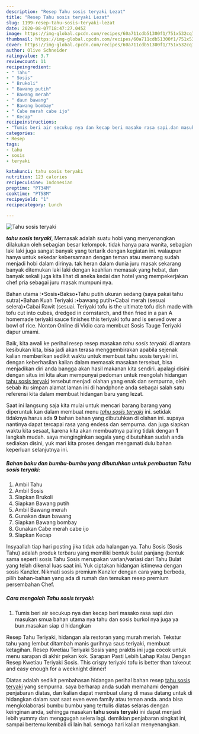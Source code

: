 ```yaml
---
description: "Resep Tahu sosis teryaki Lezat"
title: "Resep Tahu sosis teryaki Lezat"
slug: 1199-resep-tahu-sosis-teryaki-lezat
date: 2020-08-07T18:47:27.045Z
image: https://img-global.cpcdn.com/recipes/60a711cdb51300f1/751x532cq70/tahu-sosis-teryaki-foto-resep-utama.jpg
thumbnail: https://img-global.cpcdn.com/recipes/60a711cdb51300f1/751x532cq70/tahu-sosis-teryaki-foto-resep-utama.jpg
cover: https://img-global.cpcdn.com/recipes/60a711cdb51300f1/751x532cq70/tahu-sosis-teryaki-foto-resep-utama.jpg
author: Olive Schneider
ratingvalue: 3.7
reviewcount: 11
recipeingredient:
- " Tahu"
- " Sosis"
- " Brukoli"
- " Bawang putih"
- " Bawang merah"
- " daun bawang"
- " Bawang bombay"
- " Cabe merah cabe ijo"
- " Kecap"
recipeinstructions:
- "Tumis beri air secukup nya dan kecap beri masako rasa sapi.dan masukan smua bahan utama nya tahu dan sosis burkol nya juga ya bun.masakan siap d hidangkan"
categories:
- Resep
tags:
- tahu
- sosis
- teryaki

katakunci: tahu sosis teryaki 
nutrition: 123 calories
recipecuisine: Indonesian
preptime: "PT34M"
cooktime: "PT58M"
recipeyield: "1"
recipecategory: Lunch

---
```



![Tahu sosis teryaki](https://img-global.cpcdn.com/recipes/60a711cdb51300f1/751x532cq70/tahu-sosis-teryaki-foto-resep-utama.jpg)

<b><i>tahu sosis teryaki</i></b>, Memasak adalah suatu hobi yang menyenangkan dilakukan oleh sebagian besar kelompok. tidak hanya para wanita, sebagian laki laki juga sangat banyak yang tertarik dengan kegiatan ini. walaupun hanya untuk sekedar kebersamaan dengan teman atau memang sudah menjadi hobi dalam dirinya. tak heran dalam dunia juru masak sekarang banyak ditemukan laki laki dengan keahlian memasak yang hebat, dan banyak sekali juga kita lihat di aneka kedai dan hotel yang mempekerjakan chef pria sebagai juru masak mumpuni nya.

Bahan utama :•Sosis•Bakso•Tahu putih ukuran sedang (saya pakai tahu sutra)•Bahan Kuah Teriyaki :•bawang putih•Cabai merah (sesuai selera)•Cabai Rawit (sesuai. Teriyaki tofu is the ultimate tofu dish made with tofu cut into cubes, dredged in cornstarch, and then fried in a pan A homemade teriyaki sauce finishes this teriyaki tofu and is served over a bowl of rice. Nonton Online di Vidio cara membuat Sosis Tauge Teriyaki dapur umami.

Baik, kita awali ke perihal resep resep masakan <i>tahu sosis teryaki</i>. di antara kesibukan kita, bisa jadi akan terasa menggembirakan apabila sejenak kalian memberikan sedikit waktu untuk membuat tahu sosis teryaki ini. dengan keberhasilan kalian dalam memasak masakan tersebut, bisa menjadikan diri anda bangga akan hasil makanan kita sendiri. apalagi disini dengan situs ini kita akan mempunyai pedoman untuk mengolah hidangan <u>tahu sosis teryaki</u> tersebut menjadi olahan yang enak dan sempurna, oleh sebab itu simpan alamat laman ini di handphone anda sebagai salah satu referensi kita dalam membuat hidangan baru yang lezat.


Saat ini langsung saja kita mulai untuk mencari barang barang yang diperuntuk kan dalam membuat menu <u><i>tahu sosis teryaki</i></u> ini. setidak tidaknya harus ada <b>9</b> bahan bahan yang dibutuhkan di olahan ini. supaya nantinya dapat tercapai rasa yang endess dan sempurna. dan juga siapkan waktu kita sesaat, karena kita akan membuatnya paling tidak dengan <b>1</b> langkah mudah. saya menginginkan segala yang dibutuhkan sudah anda sediakan disini, yuk mari kita proses dengan mengamati dulu bahan keperluan selanjutnya ini.

<!--inarticleads1-->

##### Bahan baku dan bumbu-bumbu yang dibutuhkan untuk pembuatan Tahu sosis teryaki:

1. Ambil  Tahu
1. Ambil  Sosis
1. Siapkan  Brukoli
1. Siapkan  Bawang putih
1. Ambil  Bawang merah
1. Gunakan  daun bawang
1. Siapkan  Bawang bombay
1. Gunakan  Cabe merah cabe ijo
1. Siapkan  Kecap


Insyaallah tiap hari posting jika tidak ada halangan ya. Tahu Sosis (Sosis Tahu) adalah produk terbaru yang memiliki bentuk bulat panjang (bentuk sama seperti sosis Tahu Sosis merupakan varian/variasi dari Tahu Bulat yang telah dikenal luas saat ini. Yuk ciptakan hidangan istimewa dengan sosis Kanzler. Nikmati sosis premium Kanzler dengan cara yang berbeda, pilih bahan-bahan yang ada di rumah dan temukan resep premium persembahan Chef. 

<!--inarticleads2-->

##### Cara mengolah Tahu sosis teryaki:

1. Tumis beri air secukup nya dan kecap beri masako rasa sapi.dan masukan smua bahan utama nya tahu dan sosis burkol nya juga ya bun.masakan siap d hidangkan


Resep Tahu Teriyaki, hidangan ala restoran yang murah meriah. Tekstur tahu yang lembut ditambah manis gurihnya saus teriyaki, membuat ketagihan. Resep Kwetiau Teriyaki Sosis yang praktis ini juga cocok untuk menu sarapan di akhir pekan kok. Sarapan Pasti Lebih Lahap Kalau Dengan Resep Kwetiau Teriyaki Sosis. This crispy teriyaki tofu is better than takeout and easy enough for a weeknight dinner! 

Diatas adalah sedikit pembahasan hidangan perihal bahan resep <u>tahu sosis teryaki</u> yang sempurna. saya berharap anda sudah memahami dengan penjabaran diatas, dan kalian dapat membuat ulang di masa datang untuk di hidangkan dalam saat saat even even family atau teman anda. anda bisa mengkolaborasi bumbu bumbu yang tertulis diatas selaras dengan keinginan anda, sehingga masakan <b>tahu sosis teryaki</b> ini dapat menjadi lebih yummy dan menggugah selera lagi. demikian penjabaran singkat ini, sampai bertemu kembali di lain hal. semoga hari kalian menyenangkan.
